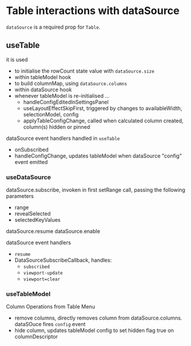 # Table interactions with dataSource

`dataSource` is a required prop for `Table`.

## useTable

it is used

- to initialise the rowCount state value with `dataSource.size`
- within tableModel hook
- to build columnMap, using `dataSource.columns`
- within dataSource hook
- whenever tableModel is re-initialised ...
  - handleConfigEditedInSettingsPanel
  - useLayoutEffectSkipFirst, triggered by changes to availableWidth, selectionModel, config
  - applyTableConfigChange, called when calculated column created, column(s) hidden or pinned

dataSource event handlers handled in `useTable`

- onSubscribed
- handleConfigChange, updates tableModel when dataSource "config" event emitted

### useDataSource

dataSource.subscribe, invoken in first setRange call, passing the following parameters

- range
- revealSelected
- selectedKeyValues

dataSource.resume
dataSource.enable

dataSource event handlers

- `resume`
- DataSourceSubscribeCallback, handles:
  - `subscribed`
  - `viewport-update`
  - `viewport=clear`

### useTableModel

Column Operations from Table Menu

- remove columns, directly removes column from dataSource.columns. dataSOuce fires `config` event
- hide column, updates tableModel config to set hidden flag true on columnDescriptor
